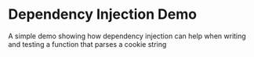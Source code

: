 # Dependency Injection Demo

A simple demo showing how dependency injection can help when writing and testing a function that parses a cookie string

